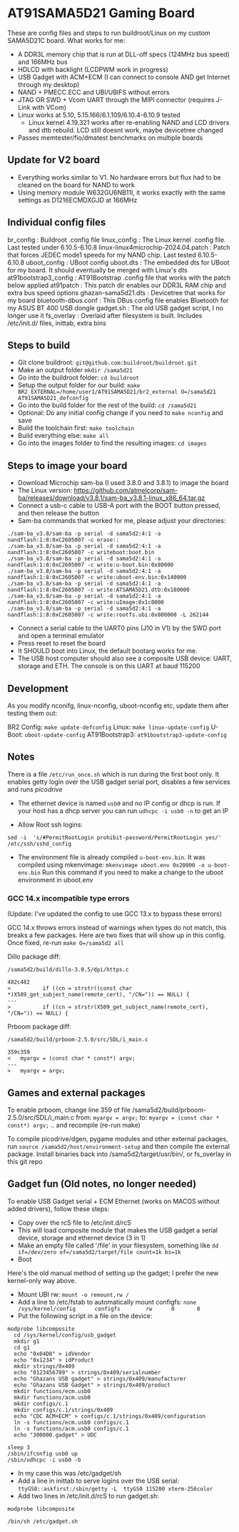 # AT91SAMA5D21 Gaming Board

These are config files and steps to run buildroot/Linux on my custom SAMA5D21C board.
What works for me:
- A DDR3L memory chip that is run at DLL-off specs (124MHz bus speed) and 166MHz bus
- HDLCD with backlight (LCDPWM work in progress)
- USB Gadget with ACM+ECM (I can connect to console AND get Internet through my desktop)
- NAND + PMECC ECC and UBI/UBIFS without errors
- JTAG OR SWD + Vcom UART through the MIPI connector (requires J-Link with VCom)
- Linux works at 5.10, 5.15.166/6.1.109/6.10.4-6.10.9 tested
  - Linux kernel 4.19.321 works after re-enabling NAND and LCD drivers and dtb rebuild. LCD still doesnt work, maybe devicetree changed
- Passes memtester/fio/dmatest benchmarks on multiple boards

## Update for V2 board
- Everything works similar to V1. No hardware errors but flux had to be cleaned on the board for NAND to work
- Using memory module W632GU6NB11I, it works exactly with the same settings as D1216ECMDXGJD at 166MHz



## Individual config files
br_config                           : Buildroot .config file
linux_config                        : The Linux kernel .config file. Last tested under 6.10.5-6.10.8
linux-linux4microchip-2024.04.patch : Patch that forces JEDEC mode1 speeds for my NAND chip. Last tested 6.10.5-6.10.8
uboot_config                        : UBoot config
uboot.dts                           : The embedded dts for UBoot for my board. It should eventually be merged with Linux's dts
at91bootstrap3_config               : AT91Bootstrap .config file that works with the patch below applied
at91patch         		    : This patch dir enables our DDR3L RAM chip and extra bus speed options
ghazan-sama5d21.dts                 : Devicetree that works for my board
bluetooth-dbus.conf                 : This DBus config file enables Bluetooth for my ASUS BT 400 USB dongle
gadget.sh                           : The old USB gadget script, I no longer use it
fs_overlay                          : Overlaid after filesystem is built. Includes /etc/init.d/ files, inittab, extra bins


## Steps to build

- Git clone buildroot: `git@github.com:buildroot/buildroot.git`
- Make an output folder `mkdir /sama5d21`
- Go into the buildroot folder: `cd buildroot`
- Setup the output folder for our build: `make BR2_EXTERNAL=/home/user1/AT91SAMA5D21/br2_external O=/sama5d21 AT91SAMA5D21_defconfig`
- Go into the build folder for the rest of the build: `cd /sama5d21`
- Optional: Do any initial config change if you need to `make nconfig` and save
- Build the toolchain first: `make toolchain`
- Build everything else: `make all`
- Go into the images folder to find the resulting images: `cd images`


## Steps to image your board

- Download Microchip sam-ba (I used 3.8.0 and 3.8.1) to image the board
- The Linux version: https://github.com/atmelcorp/sam-ba/releases/download/v3.8.1/sam-ba_v3.8.1-linux_x86_64.tar.gz
- Connect a usb-c cable to USB-A port with the BOOT button pressed, and then release the button
- Sam-ba commands that worked for me, please adjust your directories:
```
./sam-ba_v3.8/sam-ba -p serial -d sama5d2:4:1 -a nandflash:1:8:0xC2605007 -c erase::
./sam-ba_v3.8/sam-ba -p serial -d sama5d2:4:1 -a nandflash:1:8:0xC2605007 -c writeboot:boot.bin
./sam-ba_v3.8/sam-ba -p serial -d sama5d2:4:1 -a nandflash:1:8:0xC2605007 -c write:u-boot.bin:0x80000
./sam-ba_v3.8/sam-ba -p serial -d sama5d2:4:1 -a nandflash:1:8:0xC2605007 -c write:uboot-env.bin:0x140000
./sam-ba_v3.8/sam-ba -p serial -d sama5d2:4:1 -a nandflash:1:8:0xC2605007 -c write:ATSAMA5D21.dtb:0x180000
./sam-ba_v3.8/sam-ba -p serial -d sama5d2:4:1 -a nandflash:1:8:0xC2605007 -c write:uImage:0x1c0000
./sam-ba_v3.8/sam-ba -p serial -d sama5d2:4:1 -a nandflash:1:8:0xC2605007 -c write:rootfs.ubi:0x800000 -L 262144
```
- Connect a serial cable to the UART0 pins (J10 in V1) by the SWD port and open a terminal emulator
- Press reset to reset the board
- It SHOULD boot into Linux, the default bootarg works for me.
- The USB host computer should also see a composite USB device: UART, storage and ETH. The console is on this UART at baud 115200


## Development

As you modify nconifg, linux-nconfig, uboot-nconfig etc, update them after testing them out:

BR2 Config: `make update-defconfig`
Linux: `make linux-update-config`
U-Boot: `uboot-update-config`
AT91Bootstrap3: `at91bootstrap3-update-config`

## Notes

There is a file `/etc/run_once.sh` which is run during the first boot only.
It enables getty login over the USB gadget serial port, disables a few services and runs *picodrive*

- The ethernet device is named `usb0` and no IP config or dhcp is run. If your host has a dhcp server you can run `udhcpc -i usb0 -n` to get an IP
 
- Allow Root ssh logins:
```
sed -i  's/#PermitRootLogin prohibit-password/PermitRootLogin yes/' /etc/ssh/sshd_config
```

- The environment file is already compiled `u-boot-env.bin`. It was compiled using mkenvimage:
`mkenvimage uboot.env 0x20000 -o u-boot-env.bin`
Run this command if you need to make a change to the uboot environment in uboot.env


### GCC 14.x incompatible type errors

(Update: I've updated the config to use GCC 13.x to bypass these errors)

GCC 14.x throws errors instead of warnings when types do not match, this breaks a few packages.
Here are two fixes that will show up in this config.
Once fixed, re-run `make O=/sama5d2 all`

Dillo package diff:
```
/sama5d2/build/dillo-3.0.5/dpi/https.c

482c482
<          if ((cn = strstr((const char *)X509_get_subject_name(remote_cert), "/CN=")) == NULL) {
---
>          if ((cn = strstr(X509_get_subject_name(remote_cert), "/CN=")) == NULL) {
```

Prboom package diff:
```
/sama5d2/build/prboom-2.5.0/src/SDL/i_main.c

359c359
<   myargv = (const char * const*) argv;
---
>   myargv = argv;
```


## Games and external packages

To enable prboom, change line 359 of file /sama5d2/build/prboom-2.5.0/src/SDL/i_main.c
from:
`myargv = argv;`
to:
`myargv = (const char * const*) argv;`
.. and recompile (re-run make)


To compile picodrive/dgen, pygame modules and other external packages, run `source /sama5d2/host/environment-setup` and then compile the external package. Install binaries back into /sama5d2/target/usr/bin/, or fs_overlay in this git repo


## Gadget fun (Old notes, no longer needed)

To enable USB Gadget serial + ECM Ethernet (works on MACOS without added drivers), follow these steps:
- Copy over the rcS file to /etc/init.d/rcS
- This will load composite module that makes the USB gadget a serial device, storage and ethernet device (3 in 1)
- Make an empty file called '/file' in your filesystem, something like `dd if=/dev/zero of=/sama5d2/target/file count=1k bs=1k`
- Boot

Here's the old manual method of setting up the gadget; I prefer the new kernel-only way above.
- Mount UBI rw: `mount -o remount,rw /`
- Add a line to /etc/fstab to automatically mount configfs:
`none            /sys/kernel/config      configfs        rw      0       0`
- Put the following script in a file on the device:
```
modprobe libcomposite
  cd /sys/kernel/config/usb_gadget
  mkdir g1
  cd g1
  echo "0x04D8" > idVendor
  echo "0x1234" > idProduct
  mkdir strings/0x409
  echo "0123456789" > strings/0x409/serialnumber
  echo "Ghazans USB gadget" > strings/0x409/manufacturer
  echo "Ghazans USB Gadget" > strings/0x409/product
  mkdir functions/ecm.usb0
  mkdir functions/acm.usb0
  mkdir configs/c.1
  mkdir configs/c.1/strings/0x409
  echo "CDC ACM+ECM" > configs/c.1/strings/0x409/configuration
  ln -s functions/ecm.usb0 configs/c.1
  ln -s functions/acm.usb0 configs/c.1
  echo "300000.gadget" > UDC

sleep 3
/sbin/ifconfig usb0 up
/sbin/udhcpc -i usb0 -b
```
- In my case this was /etc/gadget/sh
- Add a line in inittab to serve logins over the USB serial:
`ttyGS0::askfirst:/sbin/getty -L  ttyGS0 115200 xterm-256color`
- Add two lines in /etc/init.d/rcS to run gadget.sh:
```
modprobe libcomposite

/bin/sh /etc/gadget.sh
```
